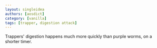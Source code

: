 ```yaml
---
layout: singleidea
authors: [aosdict]
category: [vanilla]
tags: [trapper, digestion attack]
---
```

Trappers' digestion happens much more quickly than purple worms, on a shorter timer.
